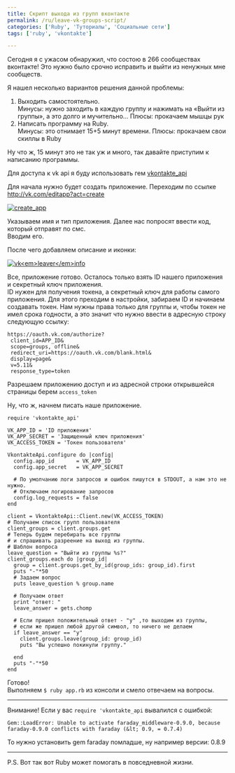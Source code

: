 ```yaml
---
title: Скрипт выхода из групп вконтакте
permalink: /ru/leave-vk-groups-script/
categories: ['Ruby', 'Туториалы', 'Социальные сети']
tags: ['ruby', 'vkontakte']

---
```



Сегодня я с ужасом обнаружил, что состою в 266 сообществах вконтакте! Это нужно было срочно исправить и выйти из ненужных мне сообществ.
<!--more-->
Я нашел несколько вариантов решения данной проблемы:

  1. Выходить самостоятельно.  
    Минусы: нужно заходить в каждую группу и нажимать на &#171;Выйти из группы&#187;, а это долго и мучительно&#8230; Плюсы: прокачаем мышцы рук
  2. Написать программу на Ruby.  
    Минусы: это отнимает 15+5 минут времени. Плюсы: прокачаем свои скиллы в Ruby

Ну что ж, 15 минут это не так уж и много, так давайте приступим к написанию программы.

Для доступа к vk api я буду использовать гем [vkontakte_api][1]

Для начала нужно будет создать приложение. Переходим по ссылке <http://vk.com/editapp?act=create>

[<img title="" src="http://i1.wp.com/istickz.ru/wp-content/uploads/2014/02/create_app.png?w=768" alt="create_app" data-recalc-dims="1" />][2]

Указываем имя и тип приложения. Далее нас попросят ввести код, который отправят по смс.  
Вводим его.

После чего добавляем описание и иконки:

[<img title="" src="http://i0.wp.com/istickz.ru/wp-content/uploads/2014/02/vk_leaver_info.png?w=768" alt="vk<em>leaver</em>info" data-recalc-dims="1" />][3]

Все, приложение готово. Осталось только взять ID нашего приложения и секретный ключ приложения.  
ID нужен для получения токена, а секретный ключ для работы самого приложения. Для этого преходим в настройки, забираем ID и начинаем создавать токен. Нам нужны права только для группы и, чтобы токен не имел срока годности, а это значит что нужно ввести в адресную строку следующую ссылку:

```
https://oauth.vk.com/authorize? 
 client_id=APP_ID& 
 scope=groups, offline& 
 redirect_uri=https://oauth.vk.com/blank.html& 
 display=page& 
 v=5.11& 
 response_type=token
```

Разрешаем приложению доступ и из адресной строки открывшейся страницы берем `access_token`

Ну, что ж, начнем писать наше приложение.

```
require 'vkontakte_api'

VK_APP_ID = 'ID приложения'
VK_APP_SECRET = 'Защищенный ключ приложения'
VK_ACCESS_TOKEN = 'Токен пользователя'

VkontakteApi.configure do |config|
  config.app_id       = VK_APP_ID
  config.app_secret   = VK_APP_SECRET

  # По умолчанию логи запросов и ошибок пишутся в STDOUT, а нам это не нужно.
  # Отключаем логирование запросов
  config.log_requests = false
end

client = VkontakteApi::Client.new(VK_ACCESS_TOKEN)
# Получаем список групп пользователя
client_groups = client.groups.get
# Теперь будем перебирать все группы
# и спрашивать разреение на выход из группы.
# Шаблон вопроса
leave_question = "Выйти из группы %s?"
client_groups.each do |group_id|
  group = client.groups.get_by_id(group_ids: group_id).first
  puts "-"*50
  # Задаем вопрос
  puts leave_question % group.name

  # Получаем ответ
  print "ответ: "
  leave_answer = gets.chomp

  # Если пришел положительный ответ - "y" ,то выходим из группы,
  # если же пришел любой другой символ, то ничего не делаем
  if leave_answer == "y"
    client.groups.leave(group_id: group_id)
    puts "Вы успешно покинули группу."

  end
  puts "-"*50
end

```

Готово!  
Выполняем `$ ruby app.rb` из консоли и смело отвечаем на вопросы.

* * *

Внимание! Если у вас `require 'vkontakte_api` вывалился с ошибкой:

```
Gem::LoadError: Unable to activate faraday_middleware-0.9.0, because faraday-0.9.0 conflicts with faraday (&lt; 0.9, = 0.7.4)
```

То нужно установить gem faraday помладше, ну например версии: 0.8.9

* * *

P.S. Вот так вот Ruby может помогать в повседневной жизни.

 [1]: https://github.com/7even/vkontakte_api
 [2]: http://i1.wp.com/istickz.ru/wp-content/uploads/2014/02/create_app.png
 [3]: http://i0.wp.com/istickz.ru/wp-content/uploads/2014/02/vk_leaver_info.png